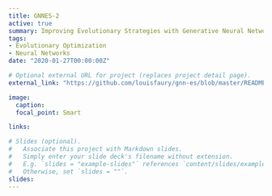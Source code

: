 ```yaml
---
title: GNNES-2
active: true
summary: Improving Evolutionary Strategies with Generative Neural Networks
tags:
- Evolutionary Optimization
- Neural Networks
date: "2020-01-27T00:00:00Z"

# Optional external URL for project (replaces project detail page).
external_link: "https://github.com/louisfaury/gnn-es/blob/master/README.md"

image:
  caption: 
  focal_point: Smart

links:

# Slides (optional).
#   Associate this project with Markdown slides.
#   Simply enter your slide deck's filename without extension.
#   E.g. `slides = "example-slides"` references `content/slides/example-slides.md`.
#   Otherwise, set `slides = ""`.
slides:
---
```

